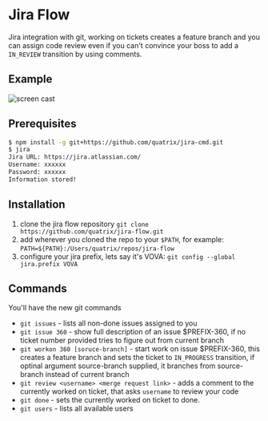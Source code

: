 # Jira Flow 

Jira integration with git, working on tickets creates a feature branch and you can assign code review even if you can't convince your boss to add a ```IN_REVIEW``` transition by using comments.

## Example
![screen cast](http://edisdead.com/out.gif)

## Prerequisites
```bash
$ npm install -g git+https://github.com/quatrix/jira-cmd.git
$ jira
Jira URL: https://jira.atlassian.com/
Username: xxxxxx
Password: xxxxxx
Information stored!
```

## Installation
1. clone the jira flow repository ```git clone https://github.com/quatrix/jira-flow.git```
1. add wherever you cloned the repo to your ```$PATH```, for example: ```PATH=${PATH}:/Users/quatrix/repos/jira-flow```
1. configure your jira prefix, lets say it's VOVA: ```git config --global jira.prefix VOVA```


## Commands
You'll have the new git commands

* ```git issues``` - lists all non-done issues assigned to you
* ```git issue 360``` - show full description of an issue $PREFIX-360, if no ticket number provided tries to figure out from current branch
* ```git workon 360 [soruce-branch]``` - start work on issue $PREFIX-360, this creates a feature branch and sets the ticket to ```IN_PROGRESS``` transition, if optinal argument source-branch supplied, it branches from source-branch instead of current branch
* ```git review <username> <merge request link>``` - adds a comment to the currently worked on ticket, that asks ```username``` to review your code
* ```git done``` - sets the currently worked on ticket to done.
* ```git users``` - lists all available users
